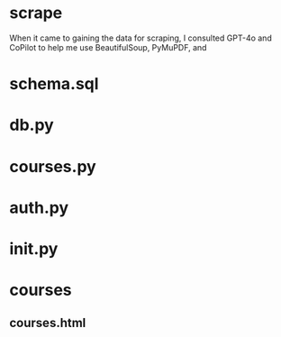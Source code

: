 # scrape

When it came to gaining the data for scraping, I consulted GPT-4o and CoPilot to help me use BeautifulSoup, PyMuPDF, and 

# schema.sql

# db.py

# courses.py

# auth.py

# __init__.py

# courses

## courses.html

